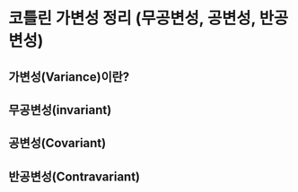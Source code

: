 # 코틀린 가변성 정리 (무공변성, 공변성, 반공변성)

## 가변성(Variance)이란?

## 무공변성(invariant)

## 공변성(Covariant)

## 반공변성(Contravariant)
